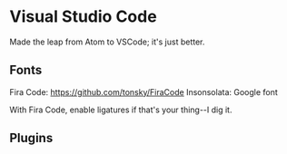 # Visual Studio Code

Made the leap from Atom to VSCode; it's just better.

## Fonts

Fira Code: https://github.com/tonsky/FiraCode
Insonsolata: Google font

With Fira Code, enable ligatures if that's your thing--I dig it.

## Plugins

